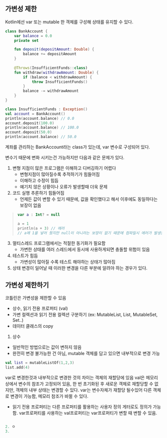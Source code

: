 ## 가변성 제한

Kotlin에선 var 또는 mutable 한 객체를 구성해 상태를 유지할 수 있다.

```kotlin
class BankAccount {
	var balance = 0.0
	private set

	fun deposit(depositAmount: Double) {
		balance += depositAmount
	}
	
	@Throws(InsufficientFunds::class)
	fun withdraw(withdrawAmount: Double) {
		if (balance < withdrawAmount) {
			throw InsufficientFunds()
		}
		balance -= withdrawAmount
	}
}

class InsufficientFunds : Exception()
val account = BankAccount()
println(account.balance) // 0.0
account.deposit(100.0)
println(account.balance) // 100.0
account.deposit(50.0)
println(account.balance) // 50.0
```
계좌를 관리하는 BankAccount라는 class가 있는데, var 변수로 구성되어 있다.

변수기 때문에 변화 시키는건 가능하지만 다음과 같은 문제가 있다.

1. 변형 지점이 많은 프로그램은 이해하고 디버깅하기 어렵다 
    - 변형지점이 많아질수록 추적하기가 힘들어짐
    - 이해하고 수정이 힘듬
    - 예기치 않은 상황이나 오류가 발생할때 더욱 문제
2. 코드 실행 추론하기 힘들어짐
    - 언제든 값이 변할 수 있기 때문에, 값을 확인했다고 해서 이후에도 동일하다는 보장이 없음
> ```kotlin
>var a : Int? = null
>
>a = 1
>println(a + 3) // 에러
>// a에 1을 넣어 줬지만 null이 아니라는 보장이 없기 때문에 컴파일시 에러가 발생함
>```

3. 멀티스레드 프로그램에서는 적절한 동기화가 필요함
    - 가변한 상태를 여러 스레드에서 동시에 사용하게되면 충돌할 위험이 있음 
4. 테스트가 힘듬
    - 가변성이 많아질 수록 테스트 해야하는 상태가 많아짐
5. 상태 변경이 일어날 때 이러한 변경을 다른 부분에 알려야 하는 경우가 있다.

## 가변성 제한하기

코틀린은 가변성을 제한할 수 있음
- 상수, 읽기 전용 프로퍼티 (val)
- 가변 컬렉션과 읽기 전용 컬렉션 구분하기 (ex: MutableList, List, MutableSet, Set..)
- 데이터 클래스의 copy

1. 상수
- 일반적인 방법으로는 값이 변하지 않음
- 완전히 변경 불가능한 건 아님, mutable 객체를 담고 있으면 내부적으로 변경 가능
```kotlin
val list = mutableListOf(1,2,3)
list.add(4)
```
var로 변경한것과 내부적으로 변경한 것의 차이는 객체의 재할당에 있음
val은 메모리상에서 변수의 참조가 고정되어 있음, 한 번 초기화된 후 새로운 객체로 재할당할 수 없지만, 객체의 내부 상태는 변경할 수 있다.
var는 변수자체가 재할당 될수있어 다른 객체로 변경이 가능함, 메모리 참조가 바뀔 수 있다.
- 읽기 전용 프로퍼티는 다른 프로퍼티를 활용하는 사용자 정의 게터로도 정의가 가능함.
var프로퍼티를 사용하는 val프로퍼티는 var프로퍼티가 변할 때 변할 수 있음.
```kotlin

2. ㅇ
3. 
